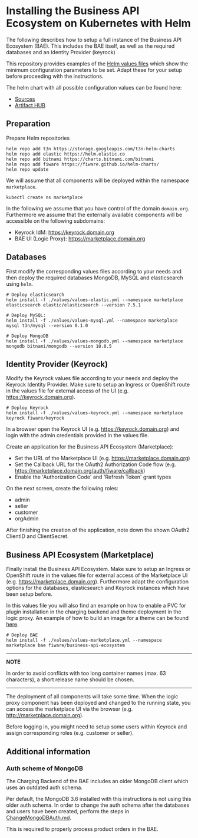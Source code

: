 # Installing the Business API Ecosystem on Kubernetes with Helm

The following describes how to setup a full instance of the Business API Ecosystem (BAE). This includes the 
BAE itself, as well as the required databases and an Identity Provider (keyrock)

This repository provides examples of the [Helm values files](./values) which show the minimum configuration 
parameters to be set. Adapt these for your setup before proceeding with the instructions.

The helm chart with all possible configuration values can be found here:
* [Sources](https://github.com/FIWARE/helm-charts/tree/main/charts/business-api-ecosystem)
* [Artifact HUB](https://artifacthub.io/packages/helm/fiware/business-api-ecosystem)



## Preparation

Prepare Helm repositories
```shell
helm repo add t3n https://storage.googleapis.com/t3n-helm-charts
helm repo add elastic https://helm.elastic.co
helm repo add bitnami https://charts.bitnami.com/bitnami
helm repo add fiware https://fiware.github.io/helm-charts/
helm repo update
```

We will assume that all components will be deployed within the namespace `marketplace`.
```shell
kubectl create ns marketplace
```

In the following we assume that you have control of the domain `domain.org`. Furthermore we assume 
that the externally available components will be accessible on the following subdomains:
* Keyrock IdM: https://keyrock.domain.org
* BAE UI (Logic Proxy): https://marketplace.domain.org



## Databases

First modify the corresponding values files according to your needs and then deploy the required databases MongoDB, MySQL and elasticsearch using `helm`. 
```shell
# Deploy elasticsearch
helm install -f ./values/values-elastic.yml --namespace marketplace elasticsearch elastic/elasticsearch --version 7.5.1

# Deploy MySQL:
helm install -f ./values/values-mysql.yml --namespace marketplace mysql t3n/mysql --version 0.1.0

# Deploy MongoDB
helm install -f ./values/values-mongodb.yml --namespace marketplace mongodb bitnami/mongodb --version 10.0.5
```



## Identity Provider (Keyrock)

Modify the Keyrock values file according to your needs and deploy the Keyrock Identity Provider. 
Make sure to setup an Ingress or OpenShift route in the values file for external 
access of the UI (e.g. https://keyrock.domain.org).
```shell
# Deploy Keyrock
helm install -f ./values/values-keyrock.yml --namespace marketplace keyrock fiware/keyrock
```

In a browser open the Keyrock UI (e.g. https://keyrock.domain.org) and login with the admin credentials provided in 
the values file.

Create an application for the Business API Ecosystem (Marketplace):
* Set the URL of the Marketplace UI (e.g. https://marketplace.domain.org)
* Set the Callback URL for the OAuth2 Authorization Code flow (e.g. https://marketplace.domain.org/auth/fiware/callback)
* Enable the 'Authorization Code' and 'Refresh Token' grant types

On the next screen, create the following roles:
* admin
* seller
* customer
* orgAdmin

After finishing the creation of the application, note down the shown OAuth2 ClientID and ClientSecret.



## Business API Ecosystem (Marketplace)

Finally install the Business API Ecosystem. Make sure to setup an Ingress or OpenShift route in the values file for external 
access of the Marketplace UI (e.g. https://marketplace.domain.org). Furthermore adapt the configuration options for 
the databases, elasticsearch and Keyrock instances which have been setup before.

In this values file you will also find an example on how to enable a PVC for plugin installation in the charging backend
and theme deployment in the logic proxy. An example of how to build an image for a theme can be
found [here](https://github.com/i4Trust/bae-i4trust-theme).
```shell
# Deploy BAE
helm install -f ./values/values-marketplace.yml --namespace marketplace bae fiware/business-api-ecosystem
```

---
**NOTE**

In order to avoid conflicts with too long container names (max. 63 characters), a short release name should be chosen.

---

The deployment of all components will take some time. When the logic proxy component has been deployed and changed to the running state, 
you can access the marketplace UI via the browser (e.g. http://marketplace.domain.org).

Before logging in, you might need to setup some users within Keyrock and assign corresponding roles (e.g. customer or seller).



## Additional information

### Auth scheme of MongoDB

The Charging Backend of the BAE includes an older MongoDB client which uses an 
outdated auth schema.

Per default, the MongoDB 3.6 installed with this instructions is not using this 
older auth schema. In order to change the auth schema after the databases and users 
have been created, perform the steps in [ChangeMongoDBAuth.md](./ChangeMongoDBAuth.md).

This is required to properly process product orders in the BAE.
